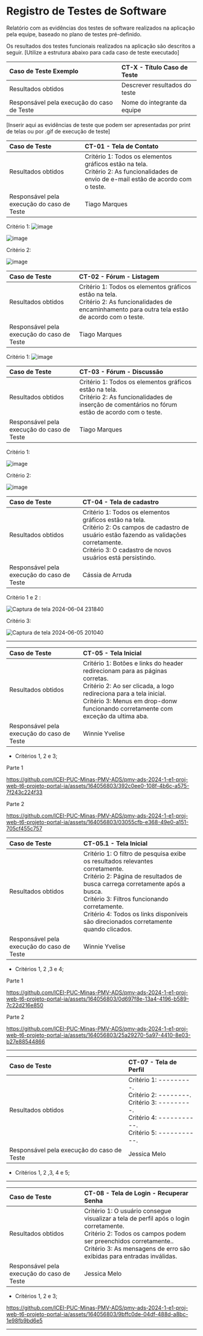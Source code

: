 # Registro de Testes de Software

Relatório com as evidências dos testes de software realizados na aplicação pela equipe, baseado no plano de testes pré-definido.

Os resultados dos testes funcionais realizados na aplicação são descritos a seguir. [Utilize a estrutura abaixo para cada caso de teste executado]

| Caso de Teste  Exemplo                     | CT-X - Título Caso de Teste   |
| :----------------------------------------- | :---------------------------- |
| Resultados obtidos                         | Descrever resultados do teste |
| Responsável pela execução do caso de Teste | Nome do integrante da equipe  |

[Inserir aqui as evidências de teste que podem ser apresentadas por print de telas ou por .gif de execução de teste]

| Caso de Teste                              | CT-01 - Tela de Contato                                                                                                                    |
| :----------------------------------------- | :----------------------------------------------------------------------------------------------------------------------------------------- |
| Resultados obtidos                         | Critério 1: Todos os elementos gráficos estão na tela. <br/>Critério 2: As funcionalidades de envio de e-mail estão de acordo com o teste. |
| Responsável pela execução do caso de Teste | Tiago Marques                                                                                                                              |

Critério 1:
![image](https://github.com/ICEI-PUC-Minas-PMV-ADS/pmv-ads-2024-1-e1-proj-web-t6-projeto-portal-ia/assets/164048685/3dc72d25-df8f-4995-86f0-268669774e7d)

![image](https://github.com/ICEI-PUC-Minas-PMV-ADS/pmv-ads-2024-1-e1-proj-web-t6-projeto-portal-ia/assets/164048685/17bf7629-52ba-4e1b-b111-c5adf571a6ff)

Critério 2:

![image](https://github.com/ICEI-PUC-Minas-PMV-ADS/pmv-ads-2024-1-e1-proj-web-t6-projeto-portal-ia/assets/164048685/415aa237-d165-429d-9ee7-cdebbddc4258)

| Caso de Teste                              | CT-02 - Fórum - Listagem                                                                                                                                  |
| :----------------------------------------- | :-------------------------------------------------------------------------------------------------------------------------------------------------------- |
| Resultados obtidos                         | Critério 1: Todos os elementos gráficos estão na tela. <br/>Critério 2: As funcionalidades de encaminhamento para outra tela estão de acordo com o teste. |
| Responsável pela execução do caso de Teste | Tiago Marques                                                                                                                                             |

Critério 1:
![image](https://github.com/ICEI-PUC-Minas-PMV-ADS/pmv-ads-2024-1-e1-proj-web-t6-projeto-portal-ia/assets/164048685/ba0202f1-03f6-4d1f-8359-baef8e4211b5)

| Caso de Teste                              | CT-03 - Fórum - Discussão                                                                                                                                   |
| :----------------------------------------- | :---------------------------------------------------------------------------------------------------------------------------------------------------------- |
| Resultados obtidos                         | Critério 1: Todos os elementos gráficos estão na tela. <br/>Critério 2: As funcionalidades de inserção de comentários no fórum estão de acordo com o teste. |
| Responsável pela execução do caso de Teste | Tiago Marques                                                                                                                                               |

Critério 1:

![image](https://github.com/ICEI-PUC-Minas-PMV-ADS/pmv-ads-2024-1-e1-proj-web-t6-projeto-portal-ia/assets/164048685/b87a7afb-0e6f-4fc4-b1c2-249e2ded5a0e)

Critério 2:

![image](https://github.com/ICEI-PUC-Minas-PMV-ADS/pmv-ads-2024-1-e1-proj-web-t6-projeto-portal-ia/assets/164048685/bad64aae-53fe-46fb-b23c-352401696a4d)

| Caso de Teste                              | CT-04 - Tela de cadastro                                                                                                                                                                                           |
| :----------------------------------------- | :----------------------------------------------------------------------------------------------------------------------------------------------------------------------------------------------------------------- |
| Resultados obtidos                         | Critério 1: Todos os elementos gráficos estão na tela. <br/>Critério 2: Os campos de cadastro de usuário estão fazendo as validações corretamente. <br/>Critério 3: O cadastro de novos usuários está persistindo. |
| Responsável pela execução do caso de Teste | Cássia de Arruda                                                                                                                                                                                                   |

Critério 1 e 2 :

![Captura de tela 2024-06-04 231840](https://github.com/ICEI-PUC-Minas-PMV-ADS/pmv-ads-2024-1-e1-proj-web-t6-projeto-portal-ia/assets/87585893/e342d952-079f-4f2d-bd18-3ea0328ddc25)

Critério 3:

![Captura de tela 2024-06-05 201040](https://github.com/ICEI-PUC-Minas-PMV-ADS/pmv-ads-2024-1-e1-proj-web-t6-projeto-portal-ia/assets/87585893/0393ca61-1f32-4cfc-866e-f3c8e81b7c2d)

____________________________________________________________________________________________________________________________________________________________


| Caso de Teste                              | CT-05 - Tela Inicial                                                                                                                                                                                                                         |
| :----------------------------------------- | :------------------------------------------------------------------------------------------------------------------------------------------------------------------------------------------------------------------------------------------- |
| Resultados obtidos                         | Critério 1: Botões e links do header redirecionam para as páginas corretas. <br/>Critério 2: Ao ser clicada, a logo redireciona para a tela inicial. <br/>Critério 3: Menus em drop-donw funcionando corretamente com exceção da ultima aba. |
| Responsável pela execução do caso de Teste | Winnie Yvelise                                                                                                                                                                                                                               |

- Critérios 1, 2 e 3;

Parte 1

https://github.com/ICEI-PUC-Minas-PMV-ADS/pmv-ads-2024-1-e1-proj-web-t6-projeto-portal-ia/assets/164056803/392c0ee0-108f-4b6c-a575-7f243c224f33

Parte 2

https://github.com/ICEI-PUC-Minas-PMV-ADS/pmv-ads-2024-1-e1-proj-web-t6-projeto-portal-ia/assets/164056803/03055cfb-e368-49e0-a151-705cf455c757

  

| Caso de Teste                              | CT-05.1 - Tela Inicial                                                                                                                                                                                                                                                                                        |
| :----------------------------------------- | :------------------------------------------------------------------------------------------------------------------------------------------------------------------------------------------------------------------------------------------------------------------------------------------------------------ |
| Resultados obtidos                         | Critério 1: O filtro de pesquisa exibe os resultados relevantes corretamente. <br/>Critério 2: Página de resultados de busca carrega corretamente após a busca. <br/>Critério 3: Filtros funcionando corretamente. <br/>Critério 4: Todos os links disponíveis são direcionados corretamente quando clicados. |
| Responsável pela execução do caso de Teste | Winnie Yvelise                                                                                                                                                                                                                                                                                                |

- Critérios 1, 2 ,3 e 4;

Parte 1

https://github.com/ICEI-PUC-Minas-PMV-ADS/pmv-ads-2024-1-e1-proj-web-t6-projeto-portal-ia/assets/164056803/0d697f8e-13a4-4196-b589-7c22d216e850

Parte 2

https://github.com/ICEI-PUC-Minas-PMV-ADS/pmv-ads-2024-1-e1-proj-web-t6-projeto-portal-ia/assets/164056803/25a29270-5a97-4410-8e03-b27e88544866


____________________________________________________________________________________________________________________________________________________________

| Caso de Teste                              | CT-07 - Tela de Perfil                                                                                                                    |
| :----------------------------------------- | :---------------------------------------------------------------------------------------------------------------------------------------- |
| Resultados obtidos                         | Critério 1: ---------. <br/>Critério 2: --------. <br/>Critério 3: ---------. <br/>Critério 4: -----------. <br/>Critério 5: -----------. |
| Responsável pela execução do caso de Teste | Jessica Melo                                                                                                                              |

- Critérios 1, 2 ,3, 4 e 5;


____________________________________________________________________________________________________________________________________________________________

| Caso de Teste                              | CT-08 - Tela de Login - Recuperar Senha                                                                                                                                                                                                 |
| :----------------------------------------- | :-------------------------------------------------------------------------------------------------------------------------------------------------------------------------------------------------------------------------------------- |
| Resultados obtidos                         | Critério 1: O usuário consegue visualizar a tela de perfil após o login corretamente. <br/>Critério 2: Todos os campos podem ser preenchidos corretamente.. <br/>Critério 3: As mensagens de erro são exibidas para entradas inválidas. |
| Responsável pela execução do caso de Teste | Jessica Melo                                                                                                                                                                                                                            |

- Critérios 1, 2 e 3;



https://github.com/ICEI-PUC-Minas-PMV-ADS/pmv-ads-2024-1-e1-proj-web-t6-projeto-portal-ia/assets/164056803/9bffc0de-04df-488d-a8bc-1e98fb9bd6e5



____________________________________________________________________________________________________________________________________________________________
